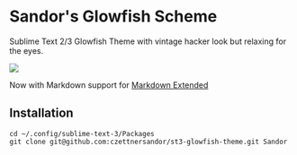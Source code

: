 # Sandor's Glowfish Scheme

Sublime Text 2/3 Glowfish Theme with vintage hacker look but relaxing for the
eyes.

<img src ="http://www.czettner.com/sites/default/files/leftgallery/glowfish.png">

Now with Markdown support for [Markdown Extended](https://github.com/jonschlinkert/sublime-markdown-extended)

## Installation

    cd ~/.config/sublime-text-3/Packages
    git clone git@github.com:czettnersandor/st3-glowfish-theme.git Sandor
